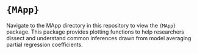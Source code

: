 # `{MApp}`

Navigate to the MApp directory in this repository to view the `{MApp}` package. This package provides plotting functions to help researchers dissect and understand common inferences drawn from model averaging partial regression coefficients. 
